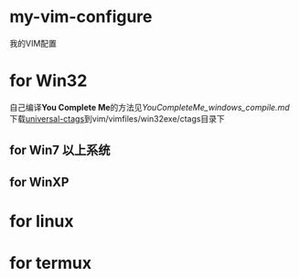 # my-vim-configure
我的VIM配置

# for Win32
自己编译**You Complete Me**的方法见*YouCompleteMe_windows_compile.md*
下载[universal-ctags](https://github.com/universal-ctags/ctags-win32/releases)到vim/vimfiles/win32exe/ctags目录下

## for Win7 以上系统

## for WinXP


# for linux

# for termux
